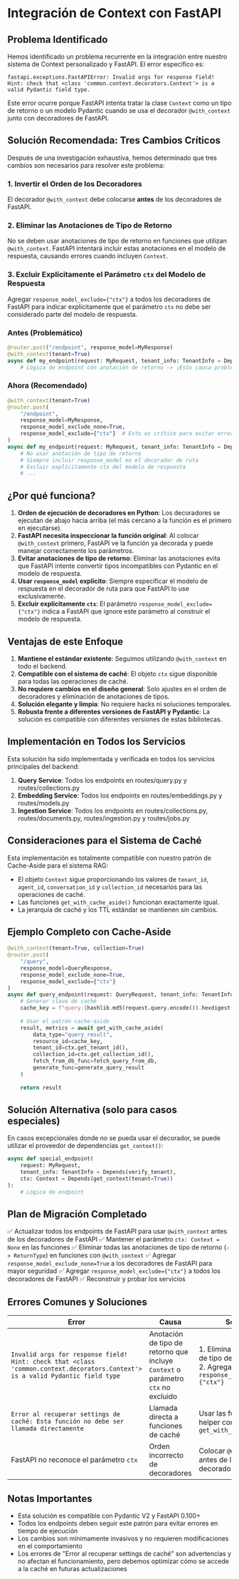# Integración de Context con FastAPI

## Problema Identificado

Hemos identificado un problema recurrente en la integración entre nuestro sistema de Context personalizado y FastAPI. El error específico es:

```
fastapi.exceptions.FastAPIError: Invalid args for response field! Hint: check that <class 'common.context.decorators.Context'> is a valid Pydantic field type.
```

Este error ocurre porque FastAPI intenta tratar la clase `Context` como un tipo de retorno o un modelo Pydantic cuando se usa el decorador `@with_context` junto con decoradores de FastAPI.

## Solución Recomendada: Tres Cambios Críticos

Después de una investigación exhaustiva, hemos determinado que tres cambios son necesarios para resolver este problema:

### 1. Invertir el Orden de los Decoradores

El decorador `@with_context` debe colocarse **antes** de los decoradores de FastAPI.

### 2. Eliminar las Anotaciones de Tipo de Retorno

No se deben usar anotaciones de tipo de retorno en funciones que utilizan `@with_context`. FastAPI intentará incluir estas anotaciones en el modelo de respuesta, causando errores cuando incluyen `Context`.

### 3. Excluir Explícitamente el Parámetro `ctx` del Modelo de Respuesta

Agregar `response_model_exclude={"ctx"}` a todos los decoradores de FastAPI para indicar explícitamente que el parámetro `ctx` no debe ser considerado parte del modelo de respuesta.

### Antes (Problemático)

```python
@router.post("/endpoint", response_model=MyResponse)
@with_context(tenant=True)
async def my_endpoint(request: MyRequest, tenant_info: TenantInfo = Depends(verify_tenant), ctx: Context = None) -> MyResponse:
    # Lógica de endpoint con anotación de retorno -> ¡Esto causa problemas!
```

### Ahora (Recomendado)

```python
@with_context(tenant=True)
@router.post(
    "/endpoint", 
    response_model=MyResponse, 
    response_model_exclude_none=True,
    response_model_exclude={"ctx"}  # Esto es crítico para evitar errores
)
async def my_endpoint(request: MyRequest, tenant_info: TenantInfo = Depends(verify_tenant), ctx: Context = None):
    # No usar anotación de tipo de retorno
    # Siempre incluir response_model en el decorador de ruta
    # Excluir explícitamente ctx del modelo de respuesta
    # ...
```

## ¿Por qué funciona?

1. **Orden de ejecución de decoradores en Python**: Los decoradores se ejecutan de abajo hacia arriba (el más cercano a la función es el primero en ejecutarse).
2. **FastAPI necesita inspeccionar la función original**: Al colocar `@with_context` primero, FastAPI ve la función ya decorada y puede manejar correctamente los parámetros.
3. **Evitar anotaciones de tipo de retorno**: Eliminar las anotaciones evita que FastAPI intente convertir tipos incompatibles con Pydantic en el modelo de respuesta.
4. **Usar `response_model` explícito**: Siempre especificar el modelo de respuesta en el decorador de ruta para que FastAPI lo use exclusivamente.
5. **Excluir explícitamente `ctx`**: El parámetro `response_model_exclude={"ctx"}` indica a FastAPI que ignore este parámetro al construir el modelo de respuesta.

## Ventajas de este Enfoque

1. **Mantiene el estándar existente**: Seguimos utilizando `@with_context` en todo el backend.
2. **Compatible con el sistema de caché**: El objeto `ctx` sigue disponible para todas las operaciones de caché.
3. **No requiere cambios en el diseño general**: Solo ajustes en el orden de decoradores y eliminación de anotaciones de tipos.
4. **Solución elegante y limpia**: No requiere hacks ni soluciones temporales.
5. **Robusta frente a diferentes versiones de FastAPI y Pydantic**: La solución es compatible con diferentes versiones de estas bibliotecas.

## Implementación en Todos los Servicios

Esta solución ha sido implementada y verificada en todos los servicios principales del backend:

1. **Query Service**: Todos los endpoints en routes/query.py y routes/collections.py
2. **Embedding Service**: Todos los endpoints en routes/embeddings.py y routes/models.py
3. **Ingestion Service**: Todos los endpoints en routes/collections.py, routes/documents.py, routes/ingestion.py y routes/jobs.py

## Consideraciones para el Sistema de Caché

Esta implementación es totalmente compatible con nuestro patrón de Cache-Aside para el sistema RAG:

- El objeto `Context` sigue proporcionando los valores de `tenant_id`, `agent_id`, `conversation_id` y `collection_id` necesarios para las operaciones de caché.
- Las funciones `get_with_cache_aside()` funcionan exactamente igual.
- La jerarquía de caché y los TTL estándar se mantienen sin cambios.

## Ejemplo Completo con Cache-Aside

```python
@with_context(tenant=True, collection=True)
@router.post(
    "/query", 
    response_model=QueryResponse, 
    response_model_exclude_none=True,
    response_model_exclude={"ctx"}
)
async def query_endpoint(request: QueryRequest, tenant_info: TenantInfo = Depends(verify_tenant), ctx: Context = None):
    # Generar clave de caché
    cache_key = f"query:{hashlib.md5(request.query.encode()).hexdigest()}"
    
    # Usar el patrón cache-aside
    result, metrics = await get_with_cache_aside(
        data_type="query_result",
        resource_id=cache_key,
        tenant_id=ctx.get_tenant_id(),
        collection_id=ctx.get_collection_id(),
        fetch_from_db_func=fetch_query_from_db,
        generate_func=generate_query_result
    )
    
    return result
```

## Solución Alternativa (solo para casos especiales)

En casos excepcionales donde no se pueda usar el decorador, se puede utilizar el proveedor de dependencias `get_context()`:

```python
async def special_endpoint(
    request: MyRequest,
    tenant_info: TenantInfo = Depends(verify_tenant),
    ctx: Context = Depends(get_context(tenant=True))
):
    # Lógica de endpoint
```

## Plan de Migración Completado

✅ Actualizar todos los endpoints de FastAPI para usar `@with_context` antes de los decoradores de FastAPI
✅ Mantener el parámetro `ctx: Context = None` en las funciones
✅ Eliminar todas las anotaciones de tipo de retorno (`-> ReturnType`) en funciones con `@with_context`
✅ Agregar `response_model_exclude_none=True` a los decoradores de FastAPI para mayor seguridad
✅ Agregar `response_model_exclude={"ctx"}` a todos los decoradores de FastAPI
✅ Reconstruir y probar los servicios

## Errores Comunes y Soluciones

| Error | Causa | Solución |
|-------|-------|----------|
| `Invalid args for response field! Hint: check that <class 'common.context.decorators.Context'> is a valid Pydantic field type` | Anotación de tipo de retorno que incluye `Context` o parámetro `ctx` no excluido | 1. Eliminar la anotación de tipo de retorno<br>2. Agregar `response_model_exclude={"ctx"}` |
| `Error al recuperar settings de caché: Esta función no debe ser llamada directamente` | Llamada directa a funciones de caché | Usar las funciones helper como `get_with_cache_aside()` |
| FastAPI no reconoce el parámetro `ctx` | Orden incorrecto de decoradores | Colocar `@with_context` antes de los decoradores de FastAPI |

## Notas Importantes

- Esta solución es compatible con Pydantic V2 y FastAPI 0.100+
- Todos los endpoints deben seguir este patrón para evitar errores en tiempo de ejecución
- Los cambios son mínimamente invasivos y no requieren modificaciones en el comportamiento
- Los errores de "Error al recuperar settings de caché" son advertencias y no afectan el funcionamiento, pero debemos optimizar cómo se accede a la caché en futuras actualizaciones
